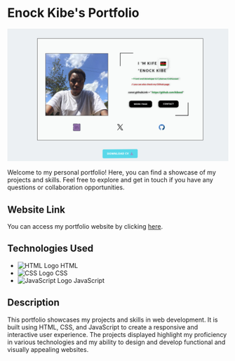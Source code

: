 # Enock Kibe's Portfolio

![Portfolio Screenshot](https://raw.githubusercontent.com/kibexd/First-Repo/main/kibe%20mneti.png)

Welcome to my personal portfolio! Here, you can find a showcase of my projects and skills. Feel free to explore and get in touch if you have any questions or collaboration opportunities.

## Website Link

You can access my portfolio website by clicking [here](https://kifee.netlify.app/).

## Technologies Used

- ![HTML Logo](https://img.icons8.com/color/48/000000/html-5--v1.png) HTML
- ![CSS Logo](https://img.icons8.com/color/48/000000/css3.png) CSS
- ![JavaScript Logo](https://img.icons8.com/color/48/000000/javascript--v1.png) JavaScript

## Description

This portfolio showcases my projects and skills in web development. It is built using HTML, CSS, and JavaScript to create a responsive and interactive user experience. The projects displayed highlight my proficiency in various technologies and my ability to design and develop functional and visually appealing websites.

